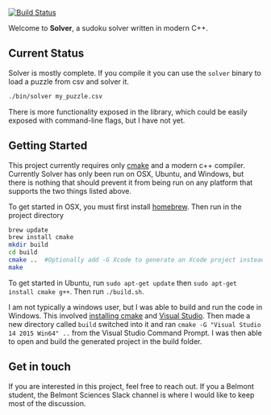 [![Build Status](https://travis-ci.org/peteigel/Solver.svg?branch=master)](https://travis-ci.org/peteigel/Solver)

Welcome to **Solver**, a sudoku solver written in modern C++.

## Current Status
Solver is mostly complete. If you compile it you can use the `solver` binary to load a puzzle from csv and solver it.
```bash
./bin/solver my_puzzle.csv
```
There is more functionality exposed in the library, which could be easily exposed with command-line flags, but I have not yet.

## Getting Started
This project currently requires only [cmake](https://cmake.org/) and a modern
c++ compiler. Currently Solver has only been run on OSX, Ubuntu, and Windows, but there is
nothing that should prevent it from being run on any platform that supports the
two things listed above.

To get started in OSX, you must first install
[homebrew](https://github.com/Homebrew/homebrew/blob/master/share/doc/homebrew/Installation.md).
Then run in the project directory
```bash
brew update
brew install cmake
mkdir build
cd build
cmake ..  #Optionally add -G Xcode to generate an Xcode project instead of a makefile
make
```

To get started in Ubuntu, run `sudo apt-get update` then `sudo apt-get install
cmake g++`. Then run `./build.sh`.

I am not typically a windows user, but I was able to build and run the code in
Windows. This involved [installing cmake](https://cmake.org/install/) and
[Visual
Studio](https://www.visualstudio.com/products/visual-studio-community-vs). Then
made a new directory called `build` switched into it and ran `cmake -G "Visual
Studio 14 2015 Win64" ..` from the Visual Studio Command Prompt. I was then able
to open and build the generated project in the build folder.

## Get in touch
If you are interested in this project, feel free to reach out. If you a Belmont
student, the Belmont Sciences Slack channel is where I would like to keep most of the discussion.
